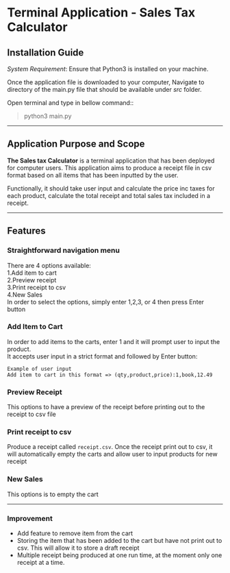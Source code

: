 # Terminal Application - Sales Tax Calculator

## Installation Guide
*System Requirement*: Ensure that Python3 is installed on your machine.

Once the application file is downloaded to your computer, Navigate to directory of the main.py file that should be available under *src* folder.

Open terminal and type in bellow command::
>python3 main.py

***

## Application Purpose and Scope

**The Sales tax Calculator** is a terminal application that has been deployed for computer users. This application aims to produce a receipt file in csv format based on all items that has been inputted by the user.

Functionally, it should take user input and calculate the price inc taxes for each product, calculate the total receipt and total sales tax included in a receipt.

***
## Features
### Straightforward navigation menu
There are 4 options available:<br />
    1.Add item to cart<br />
    2.Preview receipt<br />
    3.Print receipt to csv<br />
    4.New Sales<br />
In order to select the options, simply enter 1,2,3, or 4 then press Enter button

### Add Item to Cart
In order to add items to the carts, enter 1 and it will prompt user to input the product.<br />
It accepts user input in a strict format and followed by Enter button:
```
Example of user input
Add item to cart in this format => (qty,product,price):1,book,12.49
```

### Preview Receipt
This options to have a preview of the receipt before printing out to the receipt to csv file

### Print receipt to csv
Produce a receipt called `receipt.csv`. Once the receipt print out to csv, it will automatically empty the carts and allow user to input products for new receipt

### New Sales
This options is to empty the cart
***
### Improvement
- Add feature to remove item from the cart
- Storing the item that has been added to the cart but have not print out to csv. This will allow it to store a draft receipt
- Multiple receipt being produced at one run time, at the moment only one receipt at a time.